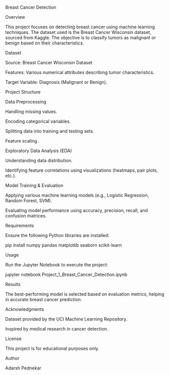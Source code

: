 Breast Cancer Detection

Overview

This project focuses on detecting breast cancer using machine learning techniques. The dataset used is the Breast Cancer Wisconsin dataset, sourced from Kaggle. The objective is to classify tumors as malignant or benign based on their characteristics.

Dataset

Source: Breast Cancer Wisconsin Dataset

Features: Various numerical attributes describing tumor characteristics.

Target Variable: Diagnosis (Malignant or Benign).

Project Structure

Data Preprocessing

Handling missing values.

Encoding categorical variables.

Splitting data into training and testing sets.

Feature scaling.

Exploratory Data Analysis (EDA)

Understanding data distribution.

Identifying feature correlations using visualizations (heatmaps, pair plots, etc.).

Model Training & Evaluation

Applying various machine learning models (e.g., Logistic Regression, Random Forest, SVM).

Evaluating model performance using accuracy, precision, recall, and confusion matrices.

Requirements

Ensure the following Python libraries are installed:

pip install numpy pandas matplotlib seaborn scikit-learn

Usage

Run the Jupyter Notebook to execute the project:

jupyter notebook Project_1_Breast_Cancer_Detection.ipynb

Results

The best-performing model is selected based on evaluation metrics, helping in accurate breast cancer prediction.

Acknowledgments

Dataset provided by the UCI Machine Learning Repository.

Inspired by medical research in cancer detection.

License

This project is for educational purposes only.

Author

Adarsh Pednekar

